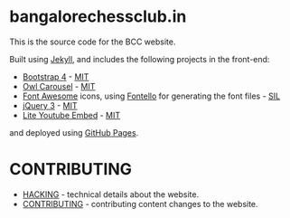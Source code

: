 # bangalorechessclub.in

This is the source code for the BCC website.

Built using [Jekyll](https://jekyllrb.com/), and includes the following projects in the front-end:

- [Bootstrap 4](https://getbootstrap.com/docs/4.6.2/) - [MIT](https://github.com/twbs/bootstrap/blob/v4.6.2/LICENSE)
- [Owl Carousel](https://owlcarousel2.github.io/OwlCarousel2/) - [MIT](https://github.com/OwlCarousel2/OwlCarousel2/blob/develop/LICENSE)
- [Font Awesome](https://fontawesome.com/) icons, using [Fontello](http://fontello.com/) for generating the font files - [SIL](https://fontawesome.com/license/free)
- [jQuery 3](https://jquery.com/) - [MIT](https://jquery.com/license/)
- [Lite Youtube Embed](https://github.com/paulirish/lite-youtube-embed) - [MIT](https://github.com/paulirish/lite-youtube-embed/blob/master/LICENSE)

and deployed using [GitHub Pages](https://pages.github.com/).

# CONTRIBUTING

- [HACKING](HACKING.md) - technical details about the website.
- [CONTRIBUTING](CONTRIBUTING.md) - contributing content changes to the website.
